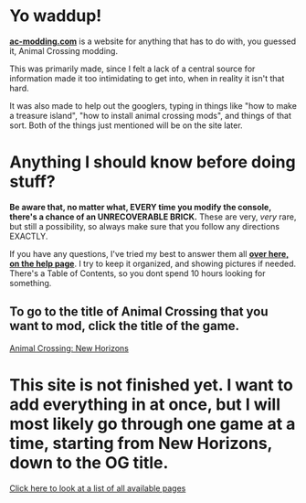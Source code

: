 # Yo waddup!
[**ac-modding.com**](https://ac-modding.com/) is a website for anything that has to do with, you guessed it, Animal Crossing modding. 

This was primarily made, since I felt a lack of a central source for information made it too intimidating to get into, when in reality it isn't that hard.

It was also made to help out the googlers, typing in things like "how to make a treasure island", "how to install animal crossing mods", and things of that sort. Both of the things just mentioned will be on the site later.

# Anything I should know before doing stuff?
**Be aware that, no matter what, EVERY time you modify the console, there's a chance of an UNRECOVERABLE BRICK.** These are very, *very* rare, but still a possibility, so always make sure that you follow any directions EXACTLY.

If you have any questions, I've tried my best to answer them all **[over here, on the help page](/help)**. I try to keep it organized, and showing pictures if needed. There's a Table of Contents, so you dont spend 10 hours looking for something.


## To go to the title of Animal Crossing that you want to mod, click the title of the game.
[Animal Crossing: New Horizons](/ACNH)

# **This site is not finished yet. I want to add everything in at once, but I will most likely go through one game at a time, starting from New Horizons, down to the OG title.**

[Click here to look at a list of all available pages](219.md)
